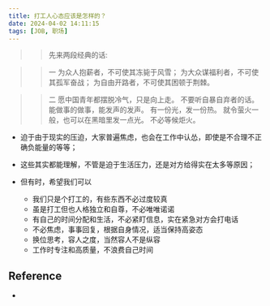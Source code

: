 ```yaml
---
title: 打工人心态应该是怎样的？
date: 2024-04-02 14:11:15
tags: [JOB, 职场]
---
```



>> 先来两段经典的话:

>> 一
>> 为众人抱薪者，不可使其冻毙于风雪；
>> 为大众谋福利者，不可使其孤军奋战；
>> 为自由开路者，不可使其困顿于荆棘。


>> 二
>> 愿中国青年都摆脱冷气，只是向上走。
>> 不要听自暴自弃者的话。
>> 能做事的做事，能发声的发声。
>> 有一份光，发一份热。
>> 就令萤火一般，也可以在黑暗里发一点光。
>> 不必等候炬火。


+ 迫于由于现实的压迫，大家普遍焦虑，也会在工作中认怂，即使是不合理不正确负能量的等等；
+ 这些其实都能理解，不管是迫于生活压力，还是对方给得实在太多等原因；

+ 但有时，希望我们可以
    - 我们只是个打工的，有些东西不必过度较真
    - 虽是打工但也人格独立和自尊，不必唯唯诺诺
    - 有自己的时间分配和生活，不必紧盯信息，实在紧急对方会打电话
    - 不必焦虑，事事回复，根据自身情况，适当保持高姿态
    - 换位思考，容人之度，当然容人不是纵容
    - 工作时专注和高质量，不浪费自己时间


## Reference
+ [](https://www.163.com/dy/article/I21SD6BV0514ANQM.html)